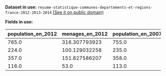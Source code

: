 **Dataset in use:** `resume-statistique-communes-departements-et-regions-france-2012-2013-2014` [(See it on public domain)](https://public.opendatasoft.com/explore/dataset/resume-statistique-communes-departements-et-regions-france-2012-2013-2014/table/)

**Fields in use:**

|population_en_2012|menages_en_2012|population_en_2007|naissances_entre_2007_et_2012|actifs_15_64_ans_en_2012|chomeurs_15_64_ans_en_2012|logements_en_2012|residences_principales_en_2012|res_secondaires_et_logts_occasionnels_en_2012|nombre_de_menages_fiscaux_en_2012|part_des_menages_fiscaux_imposes_en_2012|mediane_du_revenu_disponible_par_uc_en_2012|
|---|---|---|---|---|---|---|---|---|---|---|---|
|765.0|316.307793923|755.0|44.0|347.635402906|38.4015852048|390.451397057|316.307793923|35.5483028721|314.0||16985.0|
|224.0|100.129032258|235.0|14.0|113.548387097|10.3225806452|148.447872838|100.129032258|35.4995563443|98.0||17943.0|
|357.0|151.827586207|358.0|25.0|178.5|14.3620689655|231.841475096|151.827586207|44.885840108400004|148.0||17258.7083333|
|116.0|53.0|113.0|4.0|56.0|2.0|78.8947368421|53.0|14.5010526316|52.0||21945.0|

